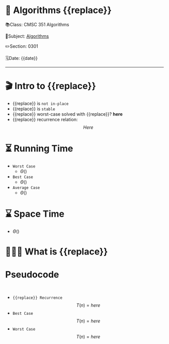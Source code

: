 # 🔰 Algorithms {{replace}}

📚Class: CMSC 351 Algorithms

📘Subject: <a href="https://github.com/lamula21/cheat-sheets/blob/main/CMSC%20351%20Algorithms/Algorithms.md">Algorithms</a>

✏️Section: 0301

🗓️Date: {{date}}

---
# 🎬 Intro to {{replace}}
- {{replace}} is `not in-place`
- {{replace}} is `stable`
- {{replace}} worst-case solved with {{replace}}? **here**
- {{replace}} recurrence relation:
$$ Here$$
# ⏳ Running Time

- `Worst Case`
	- $Θ\left(   \right)$
- `Best Case`
	- $Θ\left(   \right)$
- `Average Case`
	- $Θ\left(   \right)$

# ⌛️ Space Time
- $Θ \left(   \right)$

# 🤷🏻‍♂️ What is {{replace}}

# Pseudocode
```python

```

```python

```

- `{{replace}} Recurrence`
$$T(n) = here $$
- `Best Case`
$$T(n) = here$$
- `Worst Case`
$$T(n) = here$$
